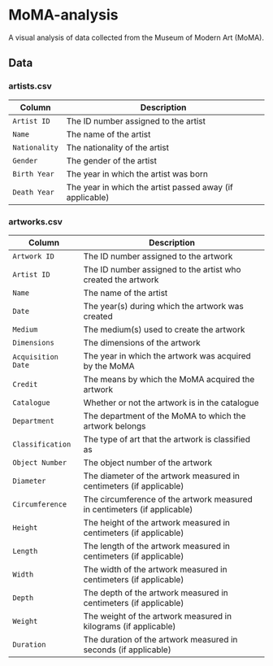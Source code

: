 # MoMA-analysis

A visual analysis of data collected from the Museum of Modern Art (MoMA). 

## Data

### artists.csv 

| Column | Description |
| --- | --- |
| `Artist ID` | The ID number assigned to the artist |
| `Name` | The name of the artist |
| `Nationality` | The nationality of the artist |
| `Gender` | The gender of the artist |
| `Birth Year` | The year in which the artist was born |
| `Death Year` | The year in which the artist passed away (if applicable) |

### artworks.csv

| Column | Description |
| --- | --- |
| `Artwork ID` | The ID number assigned to the artwork |
| `Artist ID` | The ID number assigned to the artist who created the artwork |
| `Name` | The name of the artist |
| `Date` | The year(s) during which the artwork was created |
| `Medium` | The medium(s) used to create the artwork |
| `Dimensions` | The dimensions of the artwork |
| `Acquisition Date` | The year in which the artwork was acquired by the MoMA |
| `Credit` | The means by which the MoMA acquired the artwork | 
| `Catalogue` | Whether or not the artwork is in the catalogue | 
| `Department` | The department of the MoMA to which the artwork belongs |
| `Classification` | The type of art that the artwork is classified as |
| `Object Number` | The object number of the artwork |
| `Diameter` | The diameter of the artwork measured in centimeters (if applicable) |
| `Circumference` | The circumference of the artwork measured in centimeters (if applicable) |
| `Height` | The height of the artwork measured in centimeters (if applicable) |
| `Length` | The length of the artwork measured in centimeters (if applicable) |
| `Width` | The width of the artwork measured in centimeters (if applicable) |
| `Depth` | The depth of the artwork measured in centimeters (if applicable) |
| `Weight` | The weight of the artwork measured in kilograms (if applicable) |
| `Duration` | The duration of the artwork measured in seconds (if applicable) |
